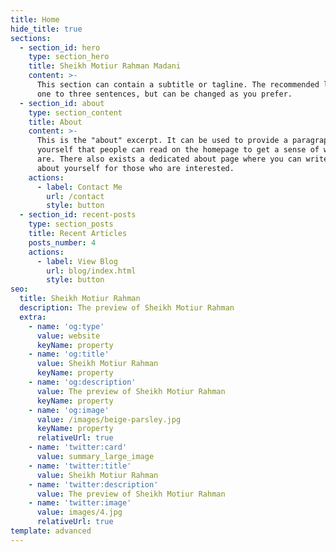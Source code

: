 ```yaml
---
title: Home
hide_title: true
sections:
  - section_id: hero
    type: section_hero
    title: Sheikh Motiur Rahman Madani
    content: >-
      This section can contain a subtitle or tagline. The recommended length is
      one to three sentences, but can be changed as you prefer.
  - section_id: about
    type: section_content
    title: About
    content: >-
      This is the "about" excerpt. It can be used to provide a paragraph about
      yourself that people can read on the homepage to get a sense of who you
      are. There also exists a dedicated about page where you can write more
      about yourself for those who are interested.
    actions:
      - label: Contact Me
        url: /contact
        style: button
  - section_id: recent-posts
    type: section_posts
    title: Recent Articles
    posts_number: 4
    actions:
      - label: View Blog
        url: blog/index.html
        style: button
seo:
  title: Sheikh Motiur Rahman
  description: The preview of Sheikh Motiur Rahman
  extra:
    - name: 'og:type'
      value: website
      keyName: property
    - name: 'og:title'
      value: Sheikh Motiur Rahman
      keyName: property
    - name: 'og:description'
      value: The preview of Sheikh Motiur Rahman
      keyName: property
    - name: 'og:image'
      value: /images/beige-parsley.jpg
      keyName: property
      relativeUrl: true
    - name: 'twitter:card'
      value: summary_large_image
    - name: 'twitter:title'
      value: Sheikh Motiur Rahman
    - name: 'twitter:description'
      value: The preview of Sheikh Motiur Rahman
    - name: 'twitter:image'
      value: images/4.jpg
      relativeUrl: true
template: advanced
---
```

